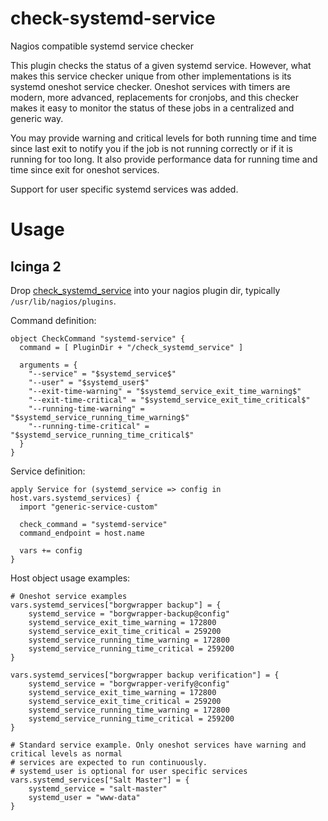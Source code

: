 # check-systemd-service
Nagios compatible systemd service checker

This plugin checks the status of a given systemd service. However, what makes this service checker unique from other implementations is its systemd oneshot service checker. Oneshot services with timers are modern, more advanced, replacements for cronjobs, and this checker makes it easy to monitor the status of these jobs in a centralized and generic way.

You may provide warning and critical levels for both running time and time since last exit to notify you if the job is not running correctly or if it is running for too long. It also provide performance data for running time and time since exit for oneshot services.

Support for user specific systemd services was added.    

# Usage
## Icinga 2
Drop [check_systemd_service](src/check_systemd_service) into your nagios plugin dir, typically `/usr/lib/nagios/plugins`.

Command definition:

    object CheckCommand "systemd-service" {
      command = [ PluginDir + "/check_systemd_service" ]

      arguments = {
        "--service" = "$systemd_service$"
        "--user" = "$systemd_user$" 
        "--exit-time-warning" = "$systemd_service_exit_time_warning$"
        "--exit-time-critical" = "$systemd_service_exit_time_critical$"
        "--running-time-warning" = "$systemd_service_running_time_warning$"
        "--running-time-critical" = "$systemd_service_running_time_critical$"
      }
    }
 
Service definition:
 
    apply Service for (systemd_service => config in host.vars.systemd_services) {
      import "generic-service-custom"

      check_command = "systemd-service"
      command_endpoint = host.name

      vars += config
    }

Host object usage examples:

    # Oneshot service examples
    vars.systemd_services["borgwrapper backup"] = {
        systemd_service = "borgwrapper-backup@config"
        systemd_service_exit_time_warning = 172800
        systemd_service_exit_time_critical = 259200
        systemd_service_running_time_warning = 172800
        systemd_service_running_time_critical = 259200
    }

    vars.systemd_services["borgwrapper backup verification"] = {
        systemd_service = "borgwrapper-verify@config"
        systemd_service_exit_time_warning = 172800
        systemd_service_exit_time_critical = 259200
        systemd_service_running_time_warning = 172800
        systemd_service_running_time_critical = 259200
    }
    
    # Standard service example. Only oneshot services have warning and critical levels as normal
    # services are expected to run continuously.
    # systemd_user is optional for user specific services    
    vars.systemd_services["Salt Master"] = {
        systemd_service = "salt-master"
        systemd_user = "www-data"
    }    
